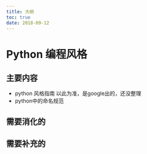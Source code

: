 ```yaml
---
title: 大纲
toc: true
date: 2018-09-12
---
```

# Python 编程风格






## 主要内容





- python 风格指南 以此为准，是google出的，还没整理
- python中的命名规范


## 需要消化的





## 需要补充的
